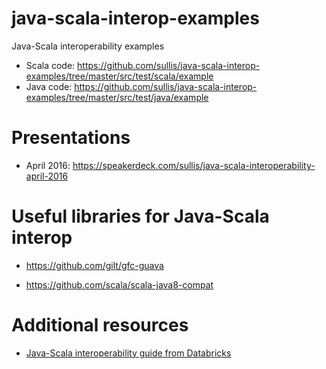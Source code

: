 # java-scala-interop-examples

Java-Scala interoperability examples

- Scala code: https://github.com/sullis/java-scala-interop-examples/tree/master/src/test/scala/example
- Java code: https://github.com/sullis/java-scala-interop-examples/tree/master/src/test/java/example


# Presentations

- April 2016:  https://speakerdeck.com/sullis/java-scala-interoperability-april-2016

# Useful libraries for Java-Scala interop

- https://github.com/gilt/gfc-guava

- https://github.com/scala/scala-java8-compat

# Additional resources

- [Java-Scala interoperability guide from Databricks](https://github.com/databricks/scala-style-guide/blob/master/README.md#java)

